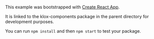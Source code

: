 This example was bootstrapped with [Create React App](https://github.com/facebook/create-react-app).

It is linked to the klox-components package in the parent directory for development purposes.

You can run `npm install` and then `npm start` to test your package.
